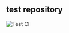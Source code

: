 ## test repository

![Test CI](https://github.com/vsafonkin/test-repo/workflows/Test%20CI/badge.svg?branch=master)
